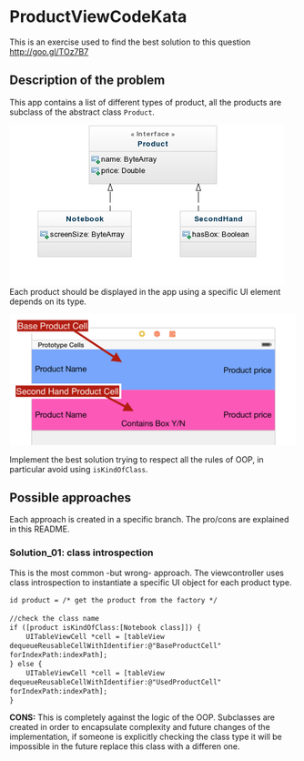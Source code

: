 # ProductViewCodeKata
This is an exercise used to find the best solution to this question http://goo.gl/TOz7B7

## Description of the problem
This app contains a list of different types of product, all the products are subclass of the abstract class `Product`.

![Product Classes](./assets/product_classes.jpg)
<br/>
Each product should be displayed in the app using a specific UI element depends on its type.

![Product Views](./assets/ui_cells.png)
<br/>

Implement the best solution trying to respect all the rules of OOP, in particular avoid using  `isKindOfClass`.

## Possible approaches

Each approach is created in a specific branch. The pro/cons are explained in this README.

### Solution_01: class introspection
This is the most common -but wrong- approach. The viewcontroller uses class introspection to instantiate a specific UI object for each product type.

    id product = /* get the product from the factory */

    //check the class name
    if ([product isKindOfClass:[Notebook class]]) {
        UITableViewCell *cell = [tableView dequeueReusableCellWithIdentifier:@"BaseProductCell" forIndexPath:indexPath];
    } else {
        UITableViewCell *cell = [tableView dequeueReusableCellWithIdentifier:@"UsedProductCell" forIndexPath:indexPath];
    }

**CONS:**
This is completely against the logic of the OOP. Subclasses are created in order to encapsulate complexity and future changes of the implementation, if someone is explicitly checking the class type it will be impossible in the future replace this class with a differen one.